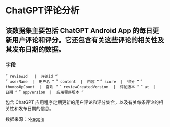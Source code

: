 # ChatGPT评论分析

## 该数据集主要包括 ChatGPT Android App 的每日更新用户评论和评分。它还包含有关这些评论的相关性及其发布日期的数据。

### 字段
“`
reviewId   |  评论id
“`  
“`
userName  |  用户名
“` 
“`
content  |  内容
“` 
“`
score  |  得分
“` 
“`
thumbsUpCount  |  喜欢
“` 
“`
reviewCreatedVersion  |  评论版本
“` 
“`
at  |  日期
“` 
“`
appVersion  |  应用程序版本
“`  

包含 ChatGPT 应用程序定期更新的用户评论和评分集合，以及有关每条评论的相关性和发布日期的信息。

数据来源：>[kaggle](https://www.kaggle.com/datasets/ashishkumarak/chatgpt-reviews-daily-updated)
